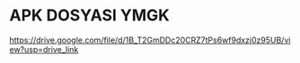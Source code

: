 # APK DOSYASI YMGK





https://drive.google.com/file/d/1B_T2GmDDc20CRZ7tPs6wf9dxzj0z95UB/view?usp=drive_link
